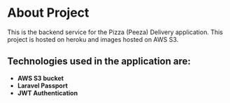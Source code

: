 # About Project


This is the backend service for the Pizza (Peeza) Delivery application. This project is hosted on heroku and images hosted on AWS S3.


## Technologies used in the application are:

- **AWS S3 bucket**
- **Laravel Passport** 
- **JWT Authentication**